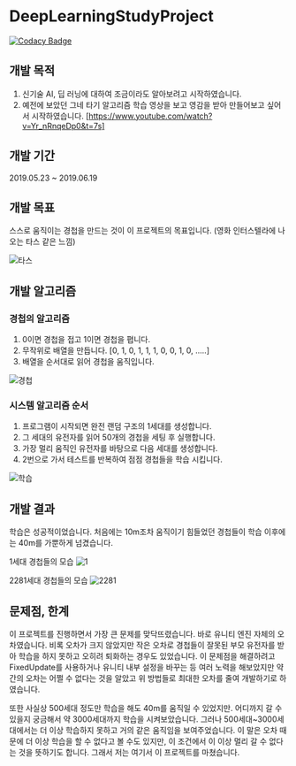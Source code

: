 # DeepLearningStudyProject

[![Codacy Badge](https://api.codacy.com/project/badge/Grade/ae8d4203fc5340e098da498d4cc82471)](https://app.codacy.com/app/normal111/DeepLearningStudyProject?utm_source=github.com&utm_medium=referral&utm_content=normal111/DeepLearningStudyProject&utm_campaign=Badge_Grade_Dashboard)

## 개발 목적
1. 신기술 AI, 딥 러닝에 대하여 조금이라도 알아보려고 시작하였습니다.
2. 예전에 보았던 그네 타기 알고리즘 학습 영상을 보고 영감을 받아 만들어보고 싶어서 시작하였습니다.
[https://www.youtube.com/watch?v=Yr_nRnqeDp0&t=7s]

## 개발 기간
2019.05.23 ~ 2019.06.19

## 개발 목표
스스로 움직이는 경첩을 만드는 것이 이 프로젝트의 목표입니다. (영화 인터스텔라에 나오는 타스 같은 느낌)

![타스](https://user-images.githubusercontent.com/37904040/60002729-2e791180-96a4-11e9-8b8d-779c692b8dcc.gif)

## 개발 알고리즘
### 경첩의 알고리즘
1. 0이면 경첩을 접고 1이면 경첩을 폅니다.
2. 무작위로 배열을 만듭니다. [0, 1, 0, 1, 1, 1, 0, 0, 1, 0, .....]
3. 배열을 순서대로 읽어 경첩을 움직입니다.

![경첩](https://user-images.githubusercontent.com/37904040/60010355-959dc280-96b2-11e9-97e8-e84f361d3e15.PNG)

### 시스템 알고리즘 순서
1. 프로그램이 시작되면 완전 랜덤 구조의 1세대를 생성합니다.
2. 그 세대의 유전자를 읽어 50개의 경첩을 세팅 후 실행합니다.
3. 가장 멀리 움직인 유전자를 바탕으로 다음 세대를 생성합니다.
4. 2번으로 가서 테스트를 반복하여 점점 경첩들을 학습 시킵니다.

![학습](https://user-images.githubusercontent.com/37904040/60010342-87e83d00-96b2-11e9-9fe4-c25320290c23.PNG)

## 개발 결과
학습은 성공적이었습니다.
처음에는 10m조차 움직이기 힘들었던 경첩들이
학습 이후에는 40m를 가뿐하게 넘겼습니다.

1세대 경첩들의 모습
![1](https://user-images.githubusercontent.com/37904040/60010409-b7974500-96b2-11e9-838b-b4cfde79453c.gif)

2281세대 경첩들의 모습
![2281](https://user-images.githubusercontent.com/37904040/60010433-c120ad00-96b2-11e9-9b8f-624fb9bd0a7c.gif)

## 문제점, 한계
이 프로젝트를 진행하면서 가장 큰 문제를 맞닥뜨렸습니다.
바로 유니티 엔진 자체의 오차였습니다.
비록 오차가 크지 않았지만 작은 오차로 경첩들이 잘못된 부모 유전자를 받아 학습을 하지 못하고 오히려 퇴화하는 경우도 있었습니다. 이 문제점을 해결하려고 FixedUpdate를 사용하거나 유니티 내부 설정을 바꾸는 등 여러 노력을 해보았지만 약간의 오차는 어쩔 수 없다는 것을 알았고 위 방법들로 최대한 오차를 줄여 개발하기로 하였습니다.

또한 사실상 500세대 정도만 학습을 해도 40m를 움직일 수 있었지만. 어디까지 갈 수 있을지 궁금해서 약 3000세대까지 학습을 시켜보았습니다. 그러나 500세대~3000세대에서는 더 이상 학습하지 못하고 거의 같은 움직임을 보여주었습니다. 이 말은 오차 때문에 더 이상 학습을 할 수 없다고 볼 수도 있지만, 이 조건에서 이 이상 멀리 갈 수 없다는 것을 뜻하기도 합니다. 그래서 저는 여기서 이 프로젝트를 마쳤습니다.
